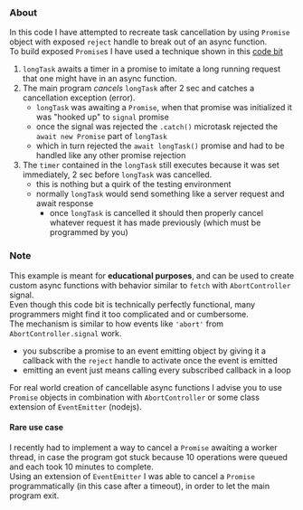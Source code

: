 ### About
In this code I have attempted to recreate task cancellation by using `Promise` object with exposed `reject` handle to break out of an async function.      
To build exposed `Promise`s I have used a technique shown in this [code bit](https://github.com/DANser-freelancer/code_bits/tree/deferred-promise-factory)
1. `longTask` awaits a timer in a promise to imitate a long running request that one might have in an async function.      
2. The main program *cancels* `longTask` after 2 sec and catches a cancellation exception (error).
   - `longTask` was awaiting a `Promise`, when that promise was initialized it was "hooked up" to `signal` promise
   - once the signal was rejected the `.catch()` microtask rejected the `await new Promise` part of `longTask`
   - which in turn rejected the `await longTask()` promise and had to be handled like any other promise rejection     
3. The `timer` contained in the `longTask` still executes because it was set immediately, 2 sec before `longTask` was cancelled.        
   - this is nothing but a quirk of the testing environment
   - normally `longTask` would send something like a server request and await response
     - once `longTask` is cancelled it should then properly cancel whatever request it has made previously (which must be programmed by you)
### Note
This example is meant for **educational purposes**, and can be used to create custom async functions with behavior similar to `fetch` with `AbortController` signal.       
Even though this code bit is technically perfectly functional, many programmers might find it too complicated and or cumbersome.      
The mechanism is similar to how events like `'abort'` from `AbortController.signal` work.
- you subscribe a promise to an event emitting object by giving it a callback with the `reject` handle to activate once the event is emitted
- emitting an event just means calling every subscribed callback in a loop

For real world creation of cancellable async functions I advise you to use `Promise` objects in combination with `AbortController` or some class extension of `EventEmitter` (nodejs).
#### Rare use case      
I recently had to implement a way to cancel a `Promise` awaiting a worker thread, in case the program got stuck because 10 operations were queued and each took 10 minutes to complete.        
Using an extension of `EventEmitter` I was able to cancel a `Promise` programmatically (in this case after a timeout), in order to let the main program exit. 
